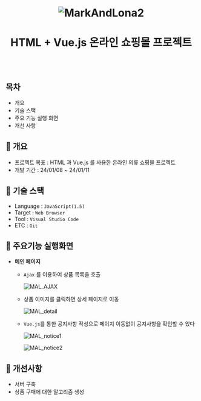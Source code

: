 <h1 align="center">

![MarkAndLona2](https://github.com/JongHoonKim1004/MandL_Vue/assets/155927559/b3605602-341d-43b0-aa6f-0c9fb2225cb6)

                     
</h1>
<h1 align="center">HTML + Vue.js 온라인 쇼핑몰 프로젝트</h1>
<br/><br/>


## 목차
  - 개요
  - 기술 스택
  - 주요 기능 실행 화면
  - 개선 사항

## 🚩 개요
  - 프로젝트 목표 : HTML 과 Vue.js 를 사용한 온라인 의류 쇼핑몰 프로젝트
  - 개발 기간 : 24/01/08 ~ 24/01/11


## 🔧 기술 스택
  - Language : `JavaScript(1.5)`
  - Target : `Web Browser`
  - Tool : `Visual Studio Code`
  - ETC : `Git`

## 🎇 주요기능 실행화면
  * **메인 페이지**
    * `Ajax` 를 이용하여 상품 목록을 호출

      ![MAL_AJAX](https://github.com/JongHoonKim1004/MandL_Vue/assets/155927559/654a2f15-0e95-4be3-9dcc-1220183c9df7)

    * 상품 이미지를 클릭하면 상세 페이지로 이동
   
      ![MAL_detail](https://github.com/JongHoonKim1004/MandL_Vue/assets/155927559/cac3352b-8495-452d-8962-d71f6ee62d7b)

    * `Vue.js`를 통한 공지사항 작성으로 페이지 이동없이 공지사항을 확인할 수 있다
   
      ![MAL_notice1](https://github.com/JongHoonKim1004/MandL_Vue/assets/155927559/b2bdaaaf-e30d-4750-9b82-7fcf2c6e1dfc)

      ![MAL_notice2](https://github.com/JongHoonKim1004/MandL_Vue/assets/155927559/54504d50-cd7c-450e-bc0f-cbb6727e5877)



## 🌄 개선사항
  - 서버 구축
  - 상품 구매에 대한 알고리즘 생성







